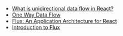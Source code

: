 - [What is unidirectional data flow in React?](https://www.educative.io/answers/what-is-unidirectional-data-flow-in-react)
- [One Way Data Flow](https://tkssharma.gitbook.io/react-training/day-01/react-js-3-principles/one-way-data-flow)
- [Flux: An Application Architecture for React](https://reactjs.org/blog/2014/05/06/flux.html)
- [Introduction to Flux](https://www.newline.co/fullstack-react/30-days-of-react/day-18/)
